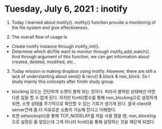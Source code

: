 # Tuesday, July 6, 2021 : inotify
1. Today I learned about inotify(). inofity() function provide a monitoring of the file system and give effectiveness.

2. The overall flow of usage is 
+ Create inotify instance through inotify_init(). 
+ Determine which dir/file want to monitor through inotify_add_watch(). And through argument of this function, we can get information about created, deleted, modified, etc.. 

3. Today mission is making dropbox using inotify. However, there are still a lack of understanting about send() & recv() & block & non_block. So I study mainly this concepts after finish study group.

+ blocking 모드는 간단하게 소켓이 블락 되는 것이다. 따라서 블락된 상태에선 어떤 다른 일을 할 수 없게 된다. 하지만 fcntl()함수를 통해 non_blocking으로 설정하게 되면, 소켓 상태를 주기적으로 확인할 수 있는 기회가 생기게 된다. 결국 client와 server간에 좀 더 자유로운 소통이 가능해 진다고 이해했다. 
+ 또한 setsockopt()을 통해 TCP_NODELAY를 처음 사용 했을 땐, non_blocking으로 설정된 줄 알았는데 그게 아니라 fcntl()을 통해 설정하는 것을 깨닫게 되었다.
